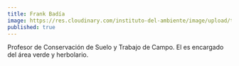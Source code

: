 ```yaml
---
title: Frank Badía
image: https://res.cloudinary.com/instituto-del-ambiente/image/upload/teachers/frank-badia.jpg
published: true
---
```


Profesor de Conservación de Suelo y Trabajo de Campo. El es encargado del área verde y herbolario.
